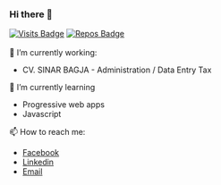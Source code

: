 ### Hi there 👋

[![Visits Badge](https://badges.pufler.dev/visits/egierdian/egierdian)](https://badges.pufler.dev)
[![Repos Badge](https://badges.pufler.dev/repos/egierdian)](https://badges.pufler.dev)
<br><br>
🔭 I’m currently working:<br/>
<ul>
  <li>CV. SINAR BAGJA - Administration / Data Entry Tax</li>
</ul>

🌱 I’m currently learning
<ul>
  <li>Progressive web apps</li>
  <li>Javascript</li>
</ul>

📫 How to reach me:
<ul>
  <li><a href="https://fb.com/egi3rdian">Facebook</a></li>
  <li><a href="https://www.linkedin.com/in/egi-erdian-21a35a196/">Linkedin</a></li>
  <li><a href="mailto:egierdian1@gmail.com">Email</a></li>
</ul>




<!--
**egierdian/egierdian** is a ✨ _special_ ✨ repository because its `README.md` (this file) appears on your GitHub profile.

Here are some ideas to get you started:

- 🔭 I’m currently working
- 🌱 I’m currently learning ...
- 👯 I’m looking to collaborate on ...
- 🤔 I’m looking for help with ...
- 💬 Ask me about ...
- 📫 How to reach me: ...

- 😄 Pronouns: ...
- ⚡ Fun fact: ...
-->
